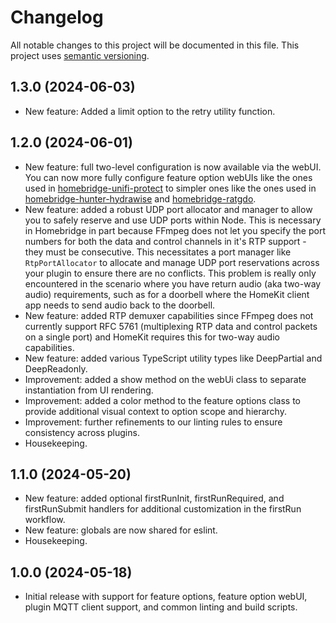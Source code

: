 # Changelog

All notable changes to this project will be documented in this file. This project uses [semantic versioning](https://semver.org/).

## 1.3.0 (2024-06-03)
  * New feature: Added a limit option to the retry utility function.

## 1.2.0 (2024-06-01)
  * New feature: full two-level configuration is now available via the webUI. You can now more fully configure feature option webUIs like the ones used in [homebridge-unifi-protect](https://github.com/hjdhjd/homebridge-unifi-protect) to simpler ones like the ones used in [homebridge-hunter-hydrawise](https://github.com/hjdhjd/homebridge-hunter-hydrawise) and [homebridge-ratgdo](https://github.com/hjdhjd/homebridge-ratgdo).
  * New feature: added a robust UDP port allocator and manager to allow you to safely reserve and use UDP ports within Node. This is necessary in Homebridge in part because FFmpeg does not let you specify the port numbers for both the data and control channels in it's RTP support - they must be consecutive. This necessitates a port manager like `RtpPortAllocator` to allocate and manage UDP port reservations across your plugin to ensure there are no conflicts. This problem is really only encountered in the scenario where you have return audio (aka two-way audio) requirements, such as for a doorbell where the HomeKit client app needs to send audio back to the doorbell.
  * New feature: added RTP demuxer capabilities since FFmpeg does not currently support RFC 5761 (multiplexing RTP data and control packets on a single port) and HomeKit requires this for two-way audio capabilities.
  * New feature: added various TypeScript utility types like DeepPartial and DeepReadonly.
  * Improvement: added a show method on the webUi class to separate instantiation from UI rendering.
  * Improvement: added a color method to the feature options class to provide additional visual context to option scope and hierarchy.
  * Improvement: further refinements to our linting rules to ensure consistency across plugins.
  * Housekeeping.

## 1.1.0 (2024-05-20)
  * New feature: added optional firstRunInit, firstRunRequired, and firstRunSubmit handlers for additional customization in the firstRun workflow.
  * New feature: globals are now shared for eslint.
  * Housekeeping.

## 1.0.0 (2024-05-18)
  * Initial release with support for feature options, feature option webUI, plugin MQTT client support, and common linting and build scripts.

